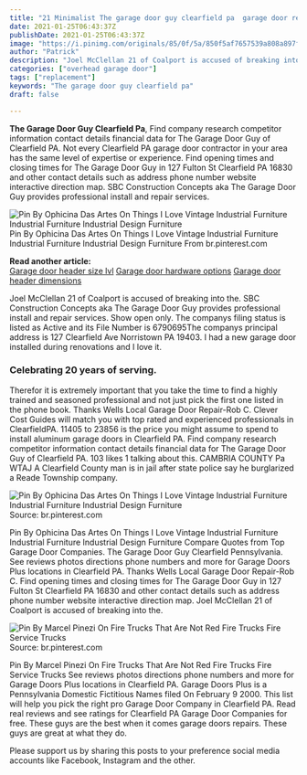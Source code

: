 ```yaml
---
title: "21 Minimalist The garage door guy clearfield pa  garage door replacement"
date: 2021-01-25T06:43:37Z
publishDate: 2021-01-25T06:43:37Z
image: "https://i.pinimg.com/originals/85/0f/5a/850f5af7657539a808a897f7d2689e56.jpg"
author: "Patrick"
description: "Joel McClellan 21 of Coalport is accused of breaking into the. 127 Fulton St. The garage door guy clearfield pa"
categories: ["overhead garage door"]
tags: ["replacement"]
keywords: "The garage door guy clearfield pa"
draft: false

---
```

<!-- Head tag Code -->
**The Garage Door Guy Clearfield Pa**, Find company research competitor information contact details financial data for The Garage Door Guy of Clearfield PA. Not every Clearfield PA garage door contractor in your area has the same level of expertise or experience. Find opening times and closing times for The Garage Door Guy in 127 Fulton St Clearfield PA 16830 and other contact details such as address phone number website interactive direction map. SBC Construction Concepts aka The Garage Door Guy provides professional install and repair services.

![Pin By Ophicina Das Artes On Things I Love Vintage Industrial Furniture Industrial Furniture Industrial Design Furniture](https://i.pinimg.com/236x/c1/0b/ce/c10bcebea7baf1e1d1bbd051fefea834.jpg "Pin By Ophicina Das Artes On Things I Love Vintage Industrial Furniture Industrial Furniture Industrial Design Furniture")
Pin By Ophicina Das Artes On Things I Love Vintage Industrial Furniture Industrial Furniture Industrial Design Furniture From br.pinterest.com

**Read another article:**  
[Garage door header size lvl](/garage-door-header-size-lvl/)
[Garage door hardware options](/garage-door-hardware-options/)
[Garage door header dimensions](/garage-door-header-dimensions/)


Joel McClellan 21 of Coalport is accused of breaking into the. SBC Construction Concepts aka The Garage Door Guy provides professional install and repair services. Show open only. The companys filing status is listed as Active and its File Number is 6790695The companys principal address is 127 Clearfield Ave Norristown PA 19403. I had a new garage door installed during renovations and I love it.

### Celebrating 20 years of serving.

Therefor it is extremely important that you take the time to find a highly trained and seasoned professional and not just pick the first one listed in the phone book. Thanks Wells Local Garage Door Repair-Rob C. Clever Cost Guides will match you with top rated and experienced professionals in ClearfieldPA. 11405 to 23856 is the price you might assume to spend to install aluminum garage doors in Clearfield PA. Find company research competitor information contact details financial data for The Garage Door Guy of Clearfield PA. 103 likes 1 talking about this. CAMBRIA COUNTY Pa WTAJ A Clearfield County man is in jail after state police say he burglarized a Reade Township company.


![Pin By Ophicina Das Artes On Things I Love Vintage Industrial Furniture Industrial Furniture Industrial Design Furniture](https://i.pinimg.com/236x/c1/0b/ce/c10bcebea7baf1e1d1bbd051fefea834.jpg "Pin By Ophicina Das Artes On Things I Love Vintage Industrial Furniture Industrial Furniture Industrial Design Furniture")
Source: br.pinterest.com

Pin By Ophicina Das Artes On Things I Love Vintage Industrial Furniture Industrial Furniture Industrial Design Furniture Compare Quotes from Top Garage Door Companies. The Garage Door Guy Clearfield Pennsylvania. See reviews photos directions phone numbers and more for Garage Doors Plus locations in Clearfield PA. Thanks Wells Local Garage Door Repair-Rob C. Find opening times and closing times for The Garage Door Guy in 127 Fulton St Clearfield PA 16830 and other contact details such as address phone number website interactive direction map. Joel McClellan 21 of Coalport is accused of breaking into the.

![Pin By Marcel Pinezi On Fire Trucks That Are Not Red Fire Trucks Fire Service Trucks](https://i.pinimg.com/originals/85/0f/5a/850f5af7657539a808a897f7d2689e56.jpg "Pin By Marcel Pinezi On Fire Trucks That Are Not Red Fire Trucks Fire Service Trucks")
Source: br.pinterest.com

Pin By Marcel Pinezi On Fire Trucks That Are Not Red Fire Trucks Fire Service Trucks See reviews photos directions phone numbers and more for Garage Doors Plus locations in Clearfield PA. Garage Doors Plus is a Pennsylvania Domestic Fictitious Names filed On February 9 2000. This list will help you pick the right pro Garage Door Company in Clearfield PA. Read real reviews and see ratings for Clearfield PA Garage Door Companies for free. These guys are the best when it comes garage doors repairs. These guys are great at what they do.

Please support us by sharing this posts to your preference social media accounts like Facebook, Instagram and the other.

